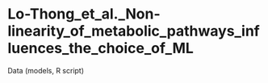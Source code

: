 # Lo-Thong_et_al._Non-linearity_of_metabolic_pathways_influences_the_choice_of_ML
Data (models, R script)
